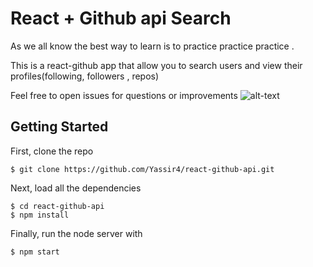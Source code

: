 # React + Github api Search

As we all know the best way to learn is to practice practice practice .

This is a  react-github app that allow you to search users and view their profiles(following, followers , repos) 

Feel free to open issues for questions or improvements 
![alt-text](https://github.com/Yassir4/react-github-api/blob/master/react-github-search.gif) 
## Getting Started

First, clone the repo

```
$ git clone https://github.com/Yassir4/react-github-api.git
```

Next, load all the dependencies  

```
$ cd react-github-api
$ npm install
``` 
Finally, run the node server with

```
$ npm start
```
 

